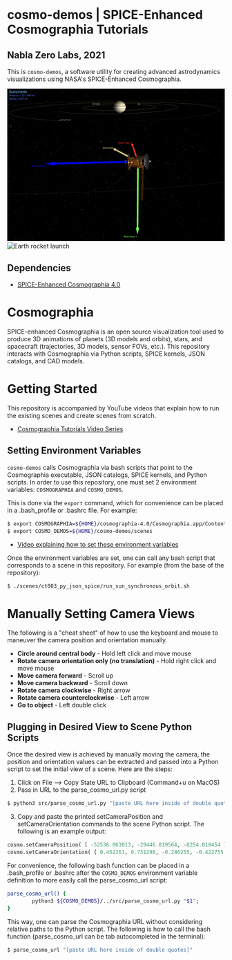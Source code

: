 # cosmo-demos | SPICE-Enhanced Cosmographia Tutorials
## Nabla Zero Labs, 2021

This is `cosmo-demos`, a software utility for creating advanced astrodynamics visualizations using NASA's SPICE-Enhanced Cosmographia.

![Europa Clipper arriving at Jupiter](docs/europa_clipper_arriving_jupiter.png)
![Earth rocket launch](docs/earth_rocket_launch.png)

## Dependencies
* [SPICE-Enhanced Cosmographia 4.0](https://naif.jpl.nasa.gov/naif/cosmographia.html)

# Cosmographia
SPICE-enhanced Cosmographia is an open source visualization tool used to
produce 3D animations of planets (3D models and orbits), stars, and spacecraft
(trajectories, 3D models, sensor FOVs, etc.). This repository interacts with
Cosmographia via Python scripts, SPICE kernels, JSON catalogs, and CAD models.

# Getting Started
This repository is accompanied by YouTube videos that explain how to run the existing scenes and create scenes from scratch.
* [Cosmographia Tutorials Video Series](https://www.youtube.com/playlist?list=PLinlYN8Y2w8dF_FI2baI5YXM476_7kekz)

## Setting Environment Variables
`cosmo-demos` calls Cosmographia via bash scripts that point to the Cosmographia executable, JSON catalogs, SPICE kernels, and Python scripts. In order to use this repository, one must set 2 environment variables: `COSMOGRAPHIA` and `COSMO_DEMOS`.

This is done via the `export` command, which for convenience can be placed in a .bash_profile or .bashrc file. For example:

```sh
$ export COSMOGRAPHIA=${HOME}/cosmographia-4.0/Cosmographia.app/Contents/MacOS/Cosmographia
$ export COSMO_DEMOS=${HOME}/cosmo-demos/scenes
```

* [Video explaining how to set these environment variables](https://youtu.be/OU6bOjYOVus)

Once the environment variables are set, one can call any bash script that corresponds to a scene in this repository. For example (from the base of the repository):

```sh
$ ./scenes/ct003_py_json_spice/run_sun_synchronous_orbit.sh
```

# Manually Setting Camera Views
The following is a "cheat sheet" of how to use the keyboard and mouse to maneuver the camera position and orientation manually.

* **Circle around central body** - Hold left click and move mouse
* **Rotate camera orientation only (no translation)** - Hold right click and move mouse
* **Move camera forward** - Scroll up
* **Move camera backward** - Scroll down
* **Rotate camera clockwise** - Right arrow
* **Rotate camera counterclockwise** - Left arrow
* **Go to object** - Left double click

## Plugging in Desired View to Scene Python Scripts
Once the desired view is achieved by manually moving the camera, the
position and orientation values can be extracted and passed into a Python
script to set the initial view of a scene. Here are the steps:

1. Click on File --> Copy State URL to Clipboard (Command+u on MacOS)
2. Pass in URL to the parse_cosmo_url.py script
```sh
$ python3 src/parse_cosmo_url.py "[paste URL here inside of double quotes]"
```
3. Copy and paste the printed setCameraPosition and setCameraOrientation commands to the scene Python script. The following is an example output:
```py
cosmo.setCameraPosition( [ -52536.063013, -29446.819564, -8254.010454 ] )
cosmo.setCameraOrientation( [ 0.452261, 0.731298, -0.286255, -0.422755 ] )
```

For convenience, the following bash function can be placed in a .bash_profile or .bashrc after the `COSMO_DEMOS` environment variable definition to more easily call the parse_cosmo_url script:

```sh
parse_cosmo_url() {
        python3 ${COSMO_DEMOS}/../src/parse_cosmo_url.py "$1";
}
```

This way, one can parse the Cosmographia URL without considering relative paths to the Python script. The following is how to call the bash function (parse_cosmo_url can be tab autocompleted in the terminal):

```sh
$ parse_cosmo_url "[paste URL here inside of double quotes]"
```
